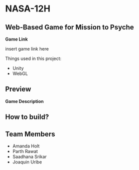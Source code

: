 # NASA-12H
## Web-Based Game for Mission to Psyche 

**Game Link**

insert game link here


Things used in this project: 
- Unity
- WebGL


## Preview 
**Game Description** 

## How to build? 

## Team Members 
- Amanda Holt
- Parth Rawat
- Saadhana Srikar
- Joaquin Uribe 

